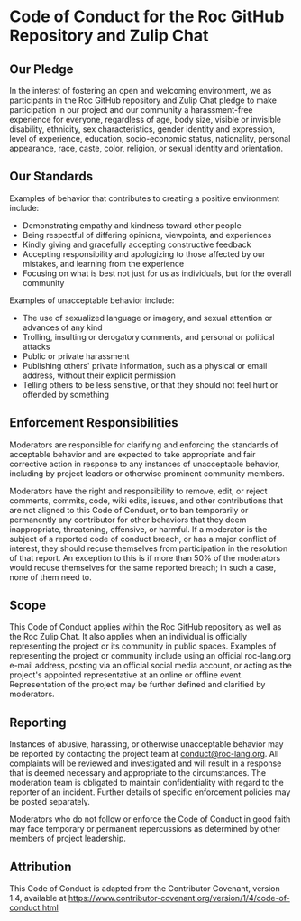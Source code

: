 # Code of Conduct for the Roc GitHub Repository and Zulip Chat

## Our Pledge

In the interest of fostering an open and welcoming environment, we as participants in the Roc GitHub repository and Zulip Chat pledge to make participation in our project and our community a harassment-free experience for everyone, regardless of age, body size, visible or invisible disability, ethnicity, sex characteristics, gender identity and expression, level of experience, education, socio-economic status, nationality, personal appearance, race, caste, color, religion, or sexual identity and orientation.

## Our Standards

Examples of behavior that contributes to creating a positive environment include:

* Demonstrating empathy and kindness toward other people
* Being respectful of differing opinions, viewpoints, and experiences
* Kindly giving and gracefully accepting constructive feedback
* Accepting responsibility and apologizing to those affected by our mistakes, and learning from the experience
* Focusing on what is best not just for us as individuals, but for the overall
  community

Examples of unacceptable behavior include:

* The use of sexualized language or imagery, and sexual attention or advances of any kind
* Trolling, insulting or derogatory comments, and personal or political attacks
* Public or private harassment
* Publishing others' private information, such as a physical or email address, without their explicit permission
* Telling others to be less sensitive, or that they should not feel hurt or offended by something

## Enforcement Responsibilities

Moderators are responsible for clarifying and enforcing the standards of acceptable behavior and are expected to take appropriate and fair corrective action in response to any instances of unacceptable behavior, including by project leaders or otherwise prominent community members.

Moderators have the right and responsibility to remove, edit, or reject comments, commits, code, wiki edits, issues, and other contributions that are not aligned to this Code of Conduct, or to ban temporarily or permanently any contributor for other behaviors that they deem inappropriate, threatening, offensive, or harmful. If a moderator is the subject of a reported code of conduct breach, or has a major conflict of interest, they should recuse themselves from participation in the resolution of that report. An exception to this is if more than 50% of the moderators would recuse themselves for the same reported breach; in such a case, none of them need to.

## Scope

This Code of Conduct applies within the Roc GitHub repository as well as the Roc Zulip Chat. It also applies when an individual is officially representing the project or its community in public spaces. Examples of representing the project or community include using an official roc-lang.org e-mail address, posting via an official social media account, or acting as the project's appointed representative at an online or offline event. Representation of the project may be further defined and clarified by moderators.

## Reporting

Instances of abusive, harassing, or otherwise unacceptable behavior may be reported by contacting the project team at [conduct@roc-lang.org](mailto:conduct@roc-lang.org). All complaints will be reviewed and investigated and will result in a response that is deemed necessary and appropriate to the circumstances. The moderation team is obligated to maintain confidentiality with regard to the reporter of an incident. Further details of specific enforcement policies may be posted separately.

Moderators who do not follow or enforce the Code of Conduct in good faith may face temporary or permanent repercussions as determined by other members of project leadership.

## Attribution

This Code of Conduct is adapted from the Contributor Covenant, version 1.4, available at <https://www.contributor-covenant.org/version/1/4/code-of-conduct.html>
